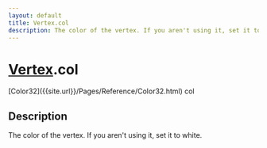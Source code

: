 ```yaml
---
layout: default
title: Vertex.col
description: The color of the vertex. If you aren't using it, set it to white.
---
```

# [Vertex]({{site.url}}/Pages/Reference/Vertex.html).col

<div class='signature' markdown='1'>
[Color32]({{site.url}}/Pages/Reference/Color32.html) col
</div>

## Description
The color of the vertex. If you aren't using it, set it to
white.

